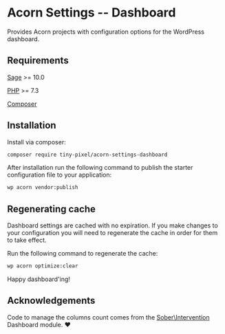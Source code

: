 # Acorn Settings -- Dashboard

Provides Acorn projects with configuration options for the WordPress dashboard.

## Requirements

[Sage](https://github.com/roots/sage) >= 10.0

[PHP](https://secure.php.net/manual/en/install.php) >= 7.3

[Composer](https://getcomposer.org)

## Installation

Install via composer:

```bash
composer require tiny-pixel/acorn-settings-dashboard
```

After installation run the following command to publish the starter configuration file to your application:

```bash
wp acorn vendor:publish
```

## Regenerating cache

Dashboard settings are cached with no expiration. If you make changes to your configuration you will need to regenerate the cache in order for them to take effect.

Run the following command to regenerate the cache:

```bash
wp acorn optimize:clear
```

Happy dashboard'ing!

## Acknowledgements

Code to manage the columns count comes from the [Sober\Intervention](https://github.com/soberwp/intervention) Dashboard module. ❤
